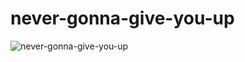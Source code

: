 # never-gonna-give-you-up

![never-gonna-give-you-up](https://repository-images.githubusercontent.com/619974666/eaa6d7e0-059c-4fe8-8de6-5dc86c9c25ab)
